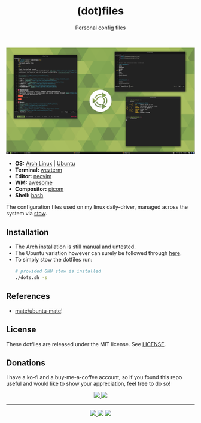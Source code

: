 <h1 align="center">(dot)files</h1>
<p align="center">
  Personal config files
</p>
<br>

![Screenshot](.github/assets/screen.png?)

- **OS:** [Arch Linux](https://archlinux.org) | [Ubuntu](https://ubuntu.com/)
- **Terminal:** [wezterm](https://github.com/wez/wezterm)
- **Editor:** [neovim](https://github.com/neovim/neovim)
- **WM:** [awesome](https://github.com/awesomeWM/awesome)
- **Compositor:** [picom](https://github.com/yshui/picom)
- **Shell:** [bash](https://www.gnu.org/software/bash/)

The configuration files used on my linux daily-driver, managed across the system via [stow](https://www.gnu.org/software/stow/).

## Installation
* The Arch installation is still manual and untested.
* The Ubuntu variation however can surely be followed through [here](https://github.com/duclos-cavalcanti/deploy).
* To simply stow the dotfiles run:
  ```sh
  # provided GNU stow is installed
  ./dots.sh -s
  ```

## References
- [mate/ubuntu-mate](https://github.com/ubuntu-mate/ubuntu-mate-artwork)!

## License
These dotfiles are released under the MIT license. See [LICENSE](LICENSE).

## Donations
I have a ko-fi and a buy-me-a-coffee account, so if you found this repo useful and would like to show your appreciation, feel free to do so!

<p align="center">
<a href="https://ko-fi.com/duclos">
<img src="https://img.shields.io/badge/donation-ko--fi-red.svg">
</a>

<a href="https://www.buymeacoffee.com/danielduclos">
<img src="https://img.shields.io/badge/donation-buy--me--coffee-green.svg">
</a>

</p>

---
<p align="center">
<a href="https://github.com/duclos-cavalcanti/templates/LICENSE">
  <img src="https://img.shields.io/badge/license-MIT-blue.svg" />
</a>
<a>
  <img src="https://img.shields.io/github/languages/code-size/duclos-cavalcanti/dotfiles.svg" />
</a>
<a>
  <img src="https://img.shields.io/github/commit-activity/m/duclos-cavalcanti/dotfiles.svg" />
</a>
</p>
